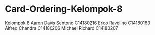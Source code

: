 # Card-Ordering-Kelompok-8
Kelompok 8
Aaron Davis Sentono C14180216
Erico Ravelino C14180163
Alfred Chandra C14180206
Michael Richard C14180207

